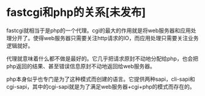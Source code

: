 # fastcgi和php的关系[未发布]

fastcgi就相当于是php的一个代理。cgi的最大的作用就是将web服务器和应用处理分开了。使得web服务器只需要关注http请求的IO，而应用处理只需要关注业务逻辑就好。

代理就意味着什么都不做是最好的。它几乎把请求原封不动地分配给php，也会把php返回的结果、甚至错误信息原封不动地返回给web服务器。

php本身似乎也专门是为了这种模式而创建的语言。它提供两种sapi，cli-sapi和cgi-sapi，其中的cgi-sapi就是为了满足web服务器+cgi+php的模式而存在的。
